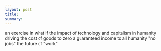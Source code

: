 ```yaml
---
layout: post
title:
summary:
---
```


an exercise in what if
the impact of technology and capitalism in humanity
driving the cost of goods to zero
a guaranteed income to all humanity
"no jobs"
the future of "work"
